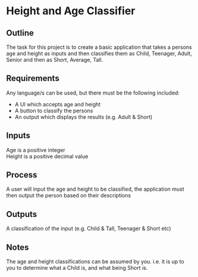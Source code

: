 # Height and Age Classifier

## Outline
The task for this project is to create a basic application that takes a persons age and height as inputs and then classifies them as Child, Teenager, Adult, Senior and then as Short, Average, Tall.

## Requirements
Any language/s can be used, but there must be the following included:
- A UI which accepts age and height
- A button to classify the persons
- An output which displays the results (e.g. Adult & Short)

## Inputs
Age is a positive integer  
Height is a positive decimal value

## Process
A user will input the age and height to be classified, the application must then output the person based on their descriptions

## Outputs

A classification of the input (e.g. Child & Tall, Teenager & Short etc)

## Notes

The age and height classifications can be assumed by you. i.e. it is up to you to determine what a Child is, and what being Short is.
